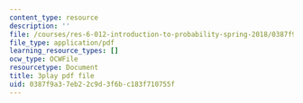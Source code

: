 ```yaml
---
content_type: resource
description: ''
file: /courses/res-6-012-introduction-to-probability-spring-2018/0387f9a37eb22c9d3f6bc183f710755f_P5rZKt3SgNM.pdf
file_type: application/pdf
learning_resource_types: []
ocw_type: OCWFile
resourcetype: Document
title: 3play pdf file
uid: 0387f9a3-7eb2-2c9d-3f6b-c183f710755f
---
```

